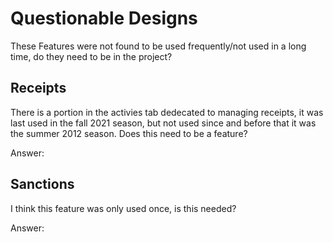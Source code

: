 # Questionable Designs
These Features were not found to be used frequently/not used in a long time, do they need to be in the project?

## Receipts
There is a portion in the activies tab dedecated to managing receipts, it was last used in the fall 2021 season, but not used since and before that it was the summer 2012 season. Does this need to be a feature?

Answer:

## Sanctions
I think this feature was only used once, is this needed?

Answer: